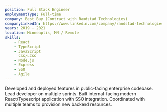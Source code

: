 ```yaml
---
position: Full Stack Engineer
employmentType: Full-time
company: Best Buy (Contract with Randstad Technologies)
companyLinkedIn: https://www.linkedin.com/company/randstad-technologies-us/
years: 2019 - 2021
location: Minneaplis, MN / Remote
skills:
    - React
    - TypeScript
    - JavaScript
    - CSS/LESS
    - Node.js
    - Express
    - SSO
    - Agile
---
```


Developed and deployed features in public-facing enterprise codebase. Lead developer on multiple sprints. Built internal-facing modern React/Typescript application with SSO integration. Coordinated with multiple teams to provision new backend resources.